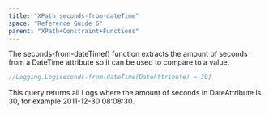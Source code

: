 ```yaml
---
title: "XPath seconds-from-dateTime"
space: "Reference Guide 6"
parent: "XPath+Constraint+Functions"
---
```



The seconds-from-dateTime() function extracts the amount of seconds from a DateTime attribute so it can be used to compare to a value.

```java
//Logging.Log[seconds-from-dateTime(DateAttribute) = 30]
```

This query returns all Logs where the amount of seconds in DateAttribute is 30, for example 2011-12-30 08:08:30.
